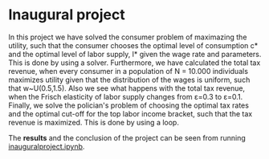 # Inaugural project
In this project we have solved the consumer problem of maximazing the utility, such that the consumer chooses the optimal level of consumption c* and the optimal level of labor supply, l* given the wage rate and parameters. This is done by using a solver. 
Furthermore, we have calculated the total tax revenue, when every consumer in a population of N = 10.000 individuals maximizes utility given that the distribution of the wages is uniform, such that w~U(0.5,1.5). Also we see what happens with the total tax revenue, when the Frisch elasticity of labor supply changes from ε=0.3 to ε=0.1.  
Finally, we solve the polician's problem of choosing the optimal tax rates and the optimal cut-off for the top labor income bracket, such that the tax revenue is maximized. This is done by using a loop. 

The **results** and the conclusion of the project can be seen from running [inauguralproject.ipynb](inauguralproject.ipynb).



